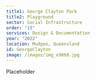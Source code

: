```yaml
---
title1: George Clayton Park
title2: Playground
sector: Social Infrastructure
order: "15"
services: Design & Documentation
year: "2022"
location: Mudgee, Queensland
id: GeorgeClayton
image: /images/img_e9868.jpg
---
```

P﻿laceholder